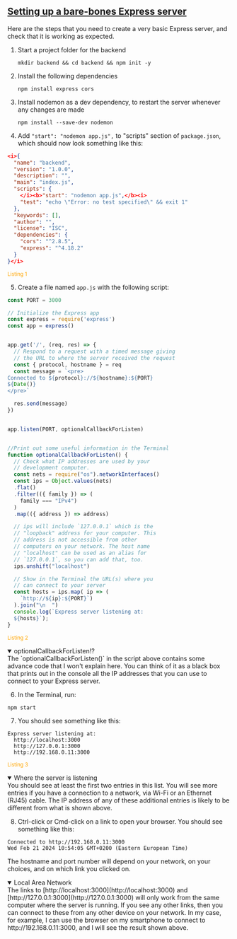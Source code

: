 <!-- A Basic Express Server -->
<section
  id="a-basic-express-server"
  aria-labelledby="a-basic-express-server"
  data-item="A Basic Express Server"
>
  <h2><a href="#a-basic-express-server"> Setting up a bare-bones Express server</a></h2>

Here are the steps that you need to create a very basic Express server, and check that it is working as expected.

1. Start a project folder for the backend
   ```bash-w
   mkdir backend && cd backend && npm init -y
   ```
2. Install the following dependencies  
   ```bash-w
   npm install express cors
   ```
   
3. Install nodemon as a dev dependency, to restart the server
   whenever any changes are made  
   ```bash-w
   npm install --save-dev nodemon
   ```
   
4. Add `"start": "nodemon app.js",` to "scripts" section of `package.json`, which should now look something like this:

```json
<i>{
  "name": "backend",
  "version": "1.0.0",
  "description": "",
  "main": "index.js",
  "scripts": {
    </i><b>"start": "nodemon app.js",</b><i>
    "test": "echo \"Error: no test specified\" && exit 1"
  },
  "keywords": [],
  "author": "",
  "license": "ISC",
  "dependencies": {
    "cors": "^2.8.5",
    "express": "^4.18.2"
  }
}</i>
```
<small style="color:orange">Listing 1</small>

5. Create a file named `app.js` with the following script:
```javascript
const PORT = 3000

// Initialize the Express app
const express = require('express')
const app = express()


app.get('/', (req, res) => {
  // Respond to a request with a timed message giving
  // the URL to where the server received the request
  const { protocol, hostname } = req
  const message = `<pre>
Connected to ${protocol}://${hostname}:${PORT}
${Date()}
</pre>`

  res.send(message)
})


app.listen(PORT, optionalCallbackForListen) 


//Print out some useful information in the Terminal
function optionalCallbackForListen() {
  // Check what IP addresses are used by your 
  // development computer.
  const nets = require("os").networkInterfaces()
  const ips = Object.values(nets)
  .flat()
  .filter(({ family }) => (
    family === "IPv4")
  )
  .map(({ address }) => address)

  // ips will include `127.0.0.1` which is the
  // "loopback" address for your computer. This
  // address is not accessible from other
  // computers on your network. The host name
  // "localhost" can be used as an alias for
  // `127.0.0.1`, so you can add that, too.
  ips.unshift("localhost")

  // Show in the Terminal the URL(s) where you
  // can connect to your server  
  const hosts = ips.map( ip => (
    `http://${ip}:${PORT}`)
  ).join("\n  ")
  console.log(`Express server listening at:
  ${hosts}`);
}
```
<small style="color:orange">Listing 2</small>

<details class="note" open>
<summary>optionalCallbackForListen!?</summary>
The `optionalCallbackForListen()` in the script above contains some advance code that I won't explain here. You can think of it as a black box that prints out in the console all the IP addresses that you can use to connect to your Express server.

</details>

6. In the Terminal, run:
 ```bash-w
 npm start
 ```
  
7. You should see something like this:
```bash-w
Express server listening at:
  http://localhost:3000
  http://127.0.0.1:3000  
  http://192.168.0.11:3000
```
<small style="color:orange">Listing 3</small>


<details class="note" open>
<summary>Where the server is listening</summary>
You should see at least the first two entries in this list. You will see more entries if you have a connection to a network, via Wi-Fi or an Ethernet (RJ45) cable. The IP address of any of these additional entries is likely to be different from what is shown above. 

</details>

8. Ctrl-click or Cmd-click on a link to open your browser. You should see something like this:

```bash-w
Connected to http://192.168.0.11:3000 
Wed Feb 21 2024 10:54:05 GMT+0200 (Eastern European Time)
```

The hostname and port number will depend on your network, on your choices, and on which link you clicked on.


<details class="note" open>
<summary>Local Area Network</summary>
The links to [http://localhost:3000](http://localhost:3000) and [http://127.0.0.1:3000](http://127.0.0.1:3000) will only work from the same computer where the server is running. If you see any other links, then you can connect to these from any other device on your network. In my case, for example, I can use the browser on my smartphone to connect to http://192.168.0.11:3000, and I will see the result shown above.

</details>

</section>